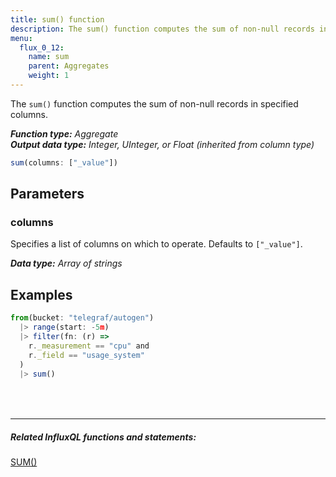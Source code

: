 ```yaml
---
title: sum() function
description: The sum() function computes the sum of non-null records in specified columns.
menu:
  flux_0_12:
    name: sum
    parent: Aggregates
    weight: 1
---
```


The `sum()` function computes the sum of non-null records in specified columns.

_**Function type:** Aggregate_  
_**Output data type:** Integer, UInteger, or Float (inherited from column type)_

```js
sum(columns: ["_value"])
```

## Parameters

### columns
Specifies a list of columns on which to operate.
Defaults to `["_value"]`.

_**Data type:** Array of strings_

## Examples
```js
from(bucket: "telegraf/autogen")
  |> range(start: -5m)
  |> filter(fn: (r) =>
    r._measurement == "cpu" and
    r._field == "usage_system"
  )
  |> sum()
```

<hr style="margin-top:4rem"/>

##### Related InfluxQL functions and statements:
[SUM()](/influxdb/latest/query_language/functions/#sum)  
